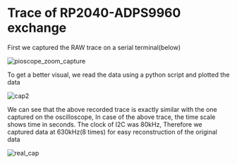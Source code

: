 # Trace of RP2040-ADPS9960 exchange
First we captured the RAW trace on a serial terminal(below)

![pioscope_zoom_capture](https://user-images.githubusercontent.com/57740824/202064834-c154c60f-2e57-40a3-8268-814069fdb3cf.png)

To get a better visual, we read the data using a python script and plotted the data

![cap2](https://user-images.githubusercontent.com/57740824/202294740-2d935884-f425-47e5-b089-f15db829bdea.png)

We can see that the above recorded trace is exactly similar with the one captured on the oscilloscope, In case of the above trace, the time scale shows time in seconds. The clock of I2C was 80kHz, Therefore we captured data at 630kHz(8 times) for easy reconstruction of the original data

![real_cap](https://user-images.githubusercontent.com/57740824/202295431-88538811-78e1-4d05-95bd-32fb0965a4a4.png)

